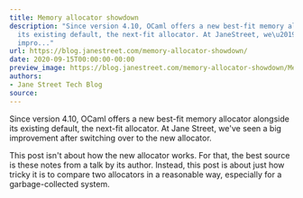 ```yaml
---
title: Memory allocator showdown
description: "Since version 4.10, OCaml offers a new best-fit memory allocatoralongside
  its existing default, the next-fit allocator. At JaneStreet, we\u2019ve seen a big
  impro..."
url: https://blog.janestreet.com/memory-allocator-showdown/
date: 2020-09-15T00:00:00-00:00
preview_image: https://blog.janestreet.com/memory-allocator-showdown/MemoryAllocator.jpg
authors:
- Jane Street Tech Blog
source:
---
```


Since version 4.10, OCaml offers a new best-fit memory allocator
alongside its existing default, the next-fit allocator. At Jane
Street, we've seen a big improvement after switching over to the new
allocator.

This post isn't about how the new allocator works. For that, the best
source is these notes from a talk by its
author.  Instead, this post is about just how tricky it is to compare two
allocators in a reasonable way, especially for a garbage-collected
system.
  

